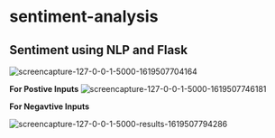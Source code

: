 # sentiment-analysis
## Sentiment using NLP and Flask

![screencapture-127-0-0-1-5000-1619507704164](https://user-images.githubusercontent.com/41826216/116201510-3221c780-a757-11eb-8ecf-64eef9a8b357.png)

**For Postive Inputs**
![screencapture-127-0-0-1-5000-1619507746181](https://user-images.githubusercontent.com/41826216/116201587-46fe5b00-a757-11eb-9a5c-a89b62aec0ee.png)


**For Negavtive Inputs**

![screencapture-127-0-0-1-5000-results-1619507794286](https://user-images.githubusercontent.com/41826216/116201631-52ea1d00-a757-11eb-90d5-296648074619.png)
